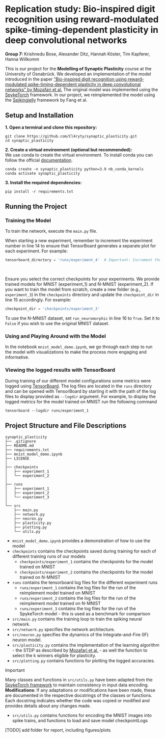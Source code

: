 # Replication study: Bio-inspired digit recognition using reward-modulated spike-timing-dependent plasticity in deep convolutional networks

**Group 7:** Krishnedu Bose, Alexander Ditz, Hannah Köster, Tim Kapferer, Hanna Willkomm

This is our project for the **Modelling of Synaptic Plasticity** course at the University of Osnabrück. We developed an implementation of the model introduced in the paper ["Bio-inspired digit recognition using reward-modulated spike-timing-dependent plasticity in deep convolutional networks" by Mozafari et al.](https://www.sciencedirect.com/science/article/abs/pii/S0031320319301906) The original model was implemented using the [SpykeTorch](https://arxiv.org/pdf/1903.02440) framework. In our project, we reimplemented the model using the [Spikingjelly](https://arxiv.org/pdf/2310.16620) framework by Fang et al.

## Setup and Installation

**1. Open a terminal and clone this repository:** <br>
```
git clone https://github.com/Cl4ryty/synaptic_plasticity.git 
cd synaptic_plasticity
```

**2. Create a virtual environment (optional but recommended):** <br>
We use conda to create the virtual environment. To install conda you can follow the official [documentation](https://conda.io/projects/conda/en/latest/user-guide/install/index.html). 
```
conda create -n synaptic_plasticity python=3.9 nb_conda_kernels
conda activate synaptic_plasticity 
```

**3. Install the required dependencies:**
```
pip install -r requirements.txt
```

## Running the Project
### Training the Model

To train the network, execute the `main.py` file. 

When starting a new experiment, remember to increment the experiment number in line 14 to ensure that TensorBoard generates a separate plot for each experiment. For example:

```python
tensorboard_directory = 'runs/experiment_4'  # Important: Increment the number for a new experiment
```
<br>

Ensure you select the correct checkpoints for your experiments. We provide trained models for MNIST (experiment_1) and N-MNIST (experiment_2). 
If you want to train the model from scratch, create a new folder (e.g., `experiment_3`) in the `checkpoints` directory and update the `checkpoint_dir` in line 15 accordingly. For example:

```python
checkpoint_dir = 'checkpoints/experiment_3'
```
To use the N-MNIST dataset, set `run_neuromorphic` in line 16 to `True`. Set it to `False` if you wish to use the original MNIST dataset.


### Using and Playing Around with the Model

In the notebook `mnist_model_demo.ipynb`, we go through each step to run the model with visualizations to make the process more engaging and informative.

### Viewing the logged results with TensorBoard
During training of our different model configurations some metrics were logged using [TensorBoard](https://www.tensorflow.org/tensorboard/get_started). The log files are located in the ```runs``` directory and can be opened with TensorBoard by starting it with the path of the log files to display provided as `--logdir` argument. For example, to display the logged metrics for the model trained on MNIST run the following command 
```
tensorboard --logdir runs/experiment_1
```  

## Project Structure and File Descriptions

```
synaptic_plasticity
├── .gitignore
├── README.md
├── requirements.txt
├── mnist_model_demo.ipynb
├── LICENSE
│
├── checkpoints
│   ├── experiment_1
│   └── experiment_2
│
├── runs
│   ├── experiment_1
│   ├── experiment_2
│   └── experiment_3
│
└── src
    ├── main.py
    ├── network.py
    ├── neuron.py
    ├── plasticity.py
    ├── plotting.py
    └── utils.py

```

- ```mnist_model_demo.ipynb``` provides a demonstration of how to use the model
- ```checkpoints``` contains the checkpoints saved during training for each of different training runs of our models
    - ```checkpoints/experiment_1``` contains the checkpoints for the model trained on MNIST
    - ```checkpoints/experiment_2``` contains the checkpoints for the model trained on N-MNIST
- ```runs``` contains the tensorboard log files for the different experiment runs
    - ```runs/experiment_1``` contains the log files for the run of the reimplement model trained on MNIST
    - ```runs/experiment_2``` contains the log files for the run of the reimplement model trained on N-MNIST
    - ```runs/experiment_3``` contains the log files for the run of the SpykeTorch model - this is used as a benchmark for comparison
- ```src/main.py``` contains the training loop to train the spiking neural network.
- ```src/network.py``` specifies the network architecture.
- ```src/neuron.py``` specifies the dynamics of the Integrate-and-Fire (IF) neuron model.
- ```src/plasticity.py``` contains the implementation of the learning algorithm - the STDP as described by [Mozafari et al.](https://www.sciencedirect.com/science/article/abs/pii/S0031320319301906) - as well the function to select the k winners eligible for plasticity.
- ```src/plotting.py``` contains functions for plotting the logged accuracies.
> [!IMPORTANT]
> Many classes and functions in `src/utils.py` have been adapted from the [SpykeTorch framework](https://github.com/miladmozafari/SpykeTorch/blob/master/SpykeTorch/utils.py) to maintain consistency in input data encoding. <br>
> **Modifications**: If any adaptations or modifications have been made, these are documented in the respective docstrings of the classes or functions. Each docstring indicates whether the code was copied or modified and provides details about any changes made.

- ```src/utils.py``` contains functions for encoding the MNIST images into spike trains, and functions to load and save model checkpointLogs

[TODO] add folder for report, including figures/plots
